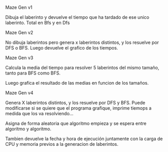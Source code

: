Maze Gen v1

Dibuja el laberinto y devuelve el tiempo que ha tardado de ese unico laberinto. Total en Bfs y en Dfs



Maze Gen v2

No dibuja laberintos pero genera x laberintos distintos, y los resuelve por DFS o BFS. Luego devuelve el grafico de los tiempos. 



Maze Gen v3

Calcula la media del tiempo para resolver 5 laberintos del mismo tamaño, tanto para BFS como BFS.

Luego grafica el resultado de las medias en funcion de los tamaños.




Maze Gen v4

Genera X laberintos distintos, y los resuelve por DFS y BFS. Puede modificarse si se quiere que el programa grafique, imprime tiemops a medida que los va resolviendo…

Asigna de forma aleatoria que algoritmo empieza y se espera entre algoritmo y algoritmo.

Tambien devuelve la fecha y hora de ejecución juntamente con la carga de CPU y memoria previos a la generacion de laberintos.
